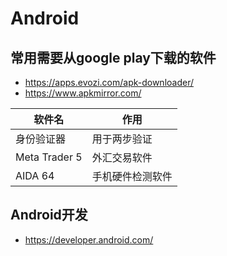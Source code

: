# Android

## 常用需要从google play下载的软件

- <https://apps.evozi.com/apk-downloader/>
- <https://www.apkmirror.com/>

| 软件名        | 作用             |
|---------------|----------------|
| 身份验证器    | 用于两步验证     |
| Meta Trader 5 | 外汇交易软件     |
| AIDA 64       | 手机硬件检测软件 |

## Android开发

- <https://developer.android.com/>